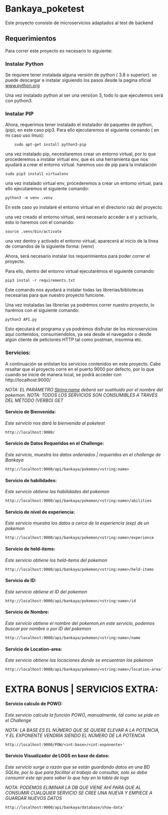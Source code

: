 # Bankaya_poketest
Este proyecto consiste de microservicios adaptados al test  de backend

## Requerimientos

Para correr este proyecto es necesario lo siguiente: 

### Instalar Python
Se requiere tener instalada alguna versión de python ( 3.8 o superior).
se puede descargar e instalar siguiendo los pasos desde la pagina oficial www.python.org

Una vez instalado python al ser una versi{on 3, todo lo que ejecutemos será con python3.

### Instalar PIP
Ahora, requerimos tener instalado el instalador de paquetes de python, (pip), en este caso pip3. 
Para ello ejecutaremos el siguiente comando ( en mi caso uso linux): 

```
    sudo apt-get install python3-pip
```

una vez instalado pip, necesitaremos crear un entorno virtual, por lo que procederemos a instalar virtual env, que es una herramienta que nos ayudará a crear el entorno virtual. 
haremos uso de pip para la instalación 

```
sudo pip3 install virtualenv
```

una vez instalado virtual env, procederemos a crear un entorno virtual, para ello ejecutaremos el siguiente comando: 

```
python3 -m venv .venv

```
En este caso yo instalaré el entorno virtual en el directorio raíz del proyecto. 

una vez creado el entorno virtual, será necesario acceder a el y activarlo, esto lo haremos con el comando: 

```
source .venv/bin/activate

```

una vez dentro y activado el entorno virtual, aparecerá al inicio de la línea de comandos de la siguiente forma: (venv)

Ahora, será necesario instalar los requerimientos para poder correr el proyecto. 

Para ello, dentro del entorno virtual ejecutarémos el siguiente comando: 

```
pip3 instal -r requirements.txt

```
Este comando nos ayudará a instalar todas las librerías/bibliotecas necesarias para que nuestro proyecto funcione. 

Una vez instaladas las librerías ya podrémos correr nuestro proyecto, lo harémos con el siguiente comando: 

```
python3 API.py

```
Esto ejecutará el programa y ya podrémos disfrutar de los microservicios aquí contenidos, consumiendolos, ya sea desde el navegador o desde algún cliente de peticiones HTTP tal como postman, insomnia etc.

### Servicios:

A continuación se enlistan los servicios contenidos en este proyecto.
Cabe resaltar que el proyecto corre en el puerto 9000 por defecto, por lo que cuando se inicie de manera local, se podrá acceder con http://localhost:9000/

*NOTA: EL PARÁMETRO <String:name> deberá ser sustituído por el nombre del pokemon.*
*NOTA: TODOS LOS SERVICIOS SON CONSUMIBLES A TRAVÉS DEL MÉTODO (VERBO) GET*

#### Servicio de Bienvenida:

*Este servicio nos dará la bienvenida al poketest*
```
http://localhost:9000/
```

#### Servicio de Datos Requeridos en el Challenge: 

*Este servicio, muestra los datos ordenados | requeridos en el challenge de Bankaya*
```
http://localhost:9000/api/bankaya/pokemon/<string:name>

```

#### Servicio de habilidades:

*Este servicio obtiene las habilidades del pokemon*
```
http://localhost:9000/api/bankaya/pokemon/<string:name>/abilities
```
#### Servicio de nivel de experiencia:
*Este servicio muestra los datos a cerca de la experiencia (exp) de un pokemon*
```
http://localhost:9000/api/bankaya/pokemon/<string:name>/experience
```
#### Servicio de held-items:
*Este servicio obtiene los held-items del pokemon*
```
http://localhost:9000/api/bankaya/pokemon/<string:name>/held-items

```

#### Servicio de ID:
*Este servicio obtiene el ID del pokemon*

```
http://localhost:9000/api/bankaya/pokemon/<string:name>/id
```

#### Servicio de Nombre:
*Este servicio obtiene el nombre del pokemon,en este servicio, podemos buscar por nombre o por ID del pokemon*
```
http://localhost:9000/api/bankaya/pokemon/<string:name>/name
```
#### Servicio de Location-area:
*Este servicio obtiene las locaciones donde se encuentran los pokemon*
```
http://localhost:9000/api/bankaya/pokemon/<string:name>/location-area'

```

# EXTRA BONUS | SERVICIOS EXTRA:

#### Servicio calculo de POW():

*Este servicio calcula la función POW(), manualmente, tal como se pide en el Challenge*

*NOTA: LA BASE ES EL NÚMERO QUE SE QUIERE ELEVAR A LA POTENCIA, Y EL EXPONENTE VENDRÍA SIENDO EL NÚMERO DE LA POTENCIA*
```
http://localhost:9000/POW/<int:base>/<int:exponente>'
```

#### Servicio Visualizador de LOGS en base de datos:

*Este servicio surge a razón que se están guardando datos en una BD SQLite, por lo que para facilitar el trabajo de consultar, solo se debe consumir este api para saber lo que hay en la tabla de logs*

*NOTA: PODEMOS ELIMINAR LA DB QUE VIENE AHÍ PARA QUE AL CONSUMIR CUALQUIER SERVICIO SE CREE UNA NUEVA Y EMPIECE A GUARDAR NUEVOS DATOS*

```
http://localhost:9000/api/bankaya/database/show-data'
```